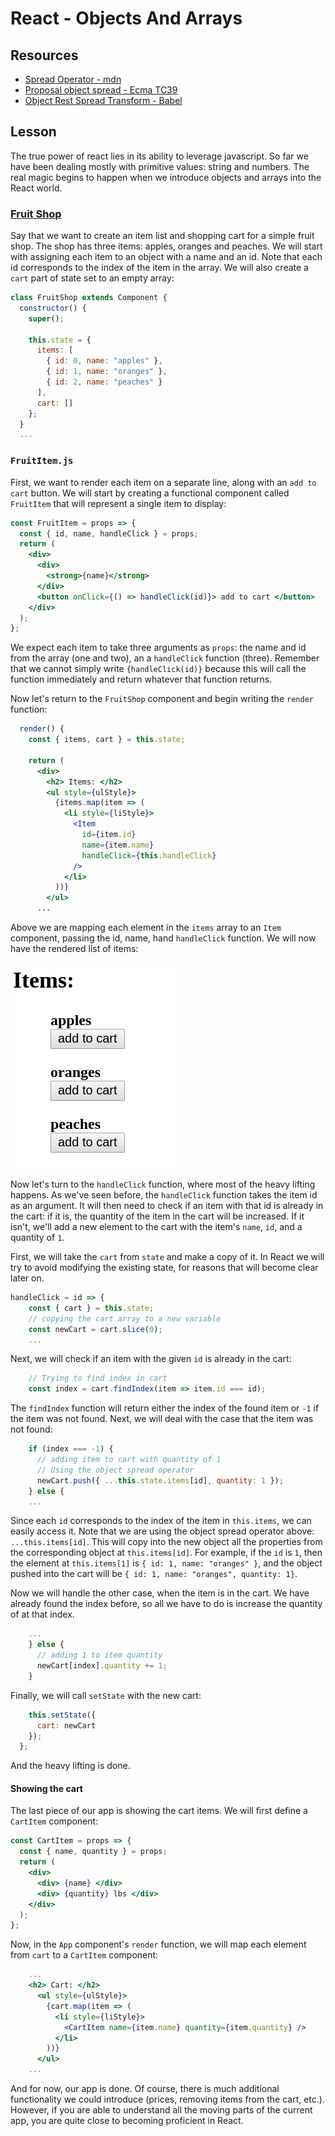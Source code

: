 # React - Objects And Arrays

## Resources

* [Spread Operator - mdn](https://developer.mozilla.org/en-US/docs/Web/JavaScript/Reference/Operators/Spread_operator)
* [Proposal object spread - Ecma TC39](https://github.com/tc39/proposal-object-rest-spread)
* [Object Rest Spread Transform - Babel](https://babeljs.io/docs/plugins/transform-object-rest-spread/)

## Lesson

The true power of react lies in its ability to leverage javascript. So far we have been dealing mostly with primitive values: string and numbers. The real magic begins to happen when we introduce objects and arrays into the React world.

### [Fruit Shop](https://codesandbox.io/s/jp7z2oolrw)

Say that we want to create an item list and shopping cart for a simple fruit shop. The shop has three items: apples, oranges and peaches. We will start with assigning each item to an object with a name and an id. Note that each id corresponds to the index of the item in the array. We will also create a `cart` part of state set to an empty array:

```js
class FruitShop extends Component {
  constructor() {
    super();

    this.state = {
      items: [
        { id: 0, name: "apples" },
        { id: 1, name: "oranges" },
        { id: 2, name: "peaches" }
      ],
      cart: []
    };
  }
  ...
```

### `FruitItem.js`

First, we want to render each item on a separate line, along with an `add to cart` button. We will start by creating a functional component called `FruitItem` that will represent a single item to display:

```jsx
const FruitItem = props => {
  const { id, name, handleClick } = props;
  return (
    <div>
      <div>
        <strong>{name}</strong>
      </div>
      <button onClick={() => handleClick(id)}> add to cart </button>
    </div>
  );
};
```

We expect each item to take three arguments as `props`: the name and id from the array (one and two), an a `handleClick` function (three). Remember that we cannot simply write `{handleClick(id)}` because this will call the function immediately and return whatever that function returns.

Now let's return to the `FruitShop` component and begin writing the `render` function:

```jsx
  render() {
    const { items, cart } = this.state;

    return (
      <div>
        <h2> Items: </h2>
        <ul style={ulStyle}>
          {items.map(item => (
            <li style={liStyle}>
              <Item
                id={item.id}
                name={item.name}
                handleClick={this.handleClick}
              />
            </li>
          ))}
        </ul>
      ...
```

Above we are mapping each element in the `items` array to an `Item` component, passing the id, name, hand `handleClick` function. We will now have the rendered list of items:

![item list](./assets/item_list.png)

Now let's turn to the `handleClick` function, where most of the heavy lifting happens. As we've seen before, the `handleClick` function takes the item id as an argument. It will then need to check if an item with that id is already in the cart: if it is, the quantity of the item in the cart will be increased. If it isn't, we'll add a new element to the cart with the item's `name`, `id`, and a quantity of `1`.

First, we will take the `cart` from `state` and make a copy of it. In React we will try to avoid modifying the existing state, for reasons that will become clear later on.

```jsx
handleClick = id => {
    const { cart } = this.state;
    // copying the cart array to a new variable
    const newCart = cart.slice(0);
    ...
```

Next, we will check if an item with the given `id` is already in the cart:

```jsx
    // Trying to find index in cart
    const index = cart.findIndex(item => item.id === id);
```

The `findIndex` function will return either the index of the found item or `-1` if the item was not found. Next, we will deal with the case that the item was not found:

```jsx
    if (index === -1) {
      // adding item to cart with quantity of 1
      // Using the object spread operator
      newCart.push({ ...this.state.items[id], quantity: 1 });
    } else {
    ...
```

Since each `id` corresponds to the index of the item in `this.items`, we can easily access it. Note that we are using the object spread operator above: `...this.items[id]`. This will copy into the new object all the properties from the corresponding object at `this.items[id]`. For example, if the `id` is `1`, then the element at `this.items[1]` is   `{ id: 1, name: "oranges" }`, and the object pushed into the cart will be `{ id: 1, name: "oranges", quantity: 1}`.

Now we will handle the other case, when the item is in the cart. We have already found the index before, so all we have to do is increase the quantity of at that index.

```jsx
    ...
    } else {
      // adding 1 to item quantity
      newCart[index].quantity += 1;
    }
```

Finally, we will call `setState` with the new cart:

```jsx
    this.setState({
      cart: newCart
    });
  };
```

And the heavy lifting is done.

#### Showing the cart

The last piece of our app is showing the cart items. We will first define a `CartItem` component:

```jsx
const CartItem = props => {
  const { name, quantity } = props;
  return (
    <div>
      <div> {name} </div>
      <div> {quantity} lbs </div>
    </div>
  );
};
```

Now, in the `App` component's `render` function, we will map each element from `cart` to a `CartItem` component:

```jsx
    ...
    <h2> Cart: </h2>
      <ul style={ulStyle}>
        {cart.map(item => (
          <li style={liStyle}>
            <CartItem name={item.name} quantity={item.quantity} />
          </li>
        ))}
      </ul>
    ...
```

And for now, our app is done. Of course, there is much additional functionality we could introduce (prices, removing items from the cart, etc.). However, if you are able to understand all the moving parts of the current app, you are quite close to becoming proficient in React.
